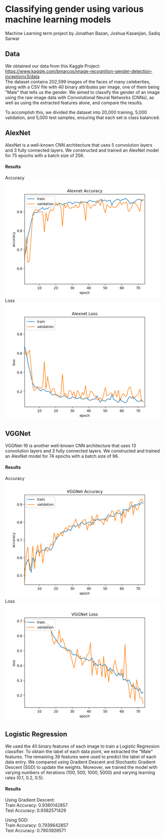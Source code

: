 # Classifying gender using various machine learning models
Machine Learning term project by Jonathan Bazan, Joshua Kasanjian, Sadiq Sarwar

## Data
We obtained our data from this Kaggle Project:   
https://www.kaggle.com/bmarcos/image-recognition-gender-detection-inceptionv3/data   
The dataset contains 202,599 images of the faces of many celeberties, along with a CSV file with 40 binary
attributes per image, one of them being "Male" that tells us the gender. We aimed to classify the gender of an image using
the raw image data with Convolutional Neural Networks (CNNs), as well as using the extracted features alone, and compare the results.  
   
To accomplish this, we divided the dataset into 20,000 training, 5,000 validation, and 5,000 test samples, ensuring that 
each set is class balanced.

## AlexNet
AlexNet is a well-known CNN architecture that uses 5 convolution layers and 3 fully connected layers. We constructed and trained
an AlexNet model for 75 epochs with a batch size of 256.
#### Results
Accuracy
![](graphs/alexnet-a.png)
Loss
![](graphs/alexnet-l.png)



## VGGNet
VGGNet-16 is another well-known CNN architecture that uses 13 convolution layers and 3 fully connected layers. We constructed and trained
an AlexNet model for 74 epochs with a batch size of 96.
#### Results
Accuracy
![](graphs/vgg-a.png)
Loss
![](graphs/vgg-l.png)

## Logistic Regression
We used the 40 binary features of each image to train a Logistic Regression classifier. To obtain the 
label of each data point, we extracted the "Male" features. The remaining 39 features were used to 
predict the label of each data entry. We compared using Gradient Descent and Stochastic Gradient Descent (SGD) 
to update the weights. Moreover, we trained the model with varying numbers of iterations (100, 500, 1000, 5000) 
and varying learning rates (0.1, 0.2, 0.5).   
   
#### Results
Using Gradient Descent:   
Train Accuracy: 0.9380142857   
Test Accuracy: 0.9382571429    
    
Using SGD:  
Train Accuracy: 0.7939642857    
Test Accuracy: 0.7903928571   
